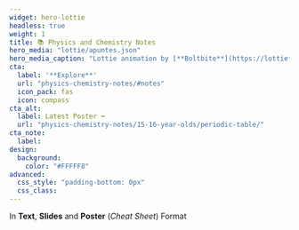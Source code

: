 ```yaml
---
widget: hero-lottie
headless: true
weight: 1
title: 📚 Physics and Chemistry Notes
hero_media: "lottie/apuntes.json"
hero_media_caption: "Lottie animation by [**Boltbite**](https://lottiefiles.com/54639-boy-studying-science) · People vector created by [**stories**](https://www.freepik.com/free-vector/learning-concept-illustration_10117870.htm)"
cta:
  label: '**Explore**'
  url: "physics-chemistry-notes/#notes"
  icon_pack: fas
  icon: compass
cta_alt:
  label: Latest Poster ➡️
  url: "physics-chemistry-notes/15-16-year-olds/periodic-table/"
cta_note:
  label:
design:
  background:
    color: "#FFFFF8"
advanced:
  css_style: "padding-bottom: 0px"
  css_class: 
---
```


In **Text**, **Slides** and **Poster** (*Cheat Sheet*) Format